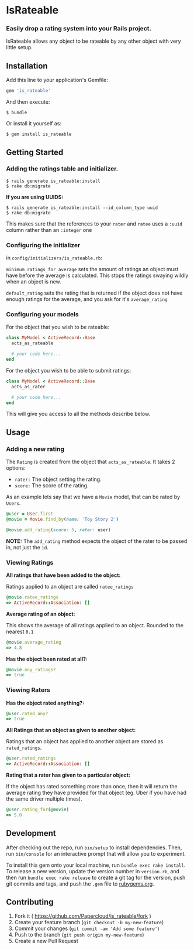 # IsRateable

### Easily drop a rating system into your Rails project. 

IsRateable allows any object to be rateable by any other object with very little setup. 

## Installation

Add this line to your application's Gemfile:

```ruby
gem 'is_rateable'
```

And then execute:

    $ bundle

Or install it yourself as:

    $ gem install is_rateable

## Getting Started

### Adding the ratings table and initializer.

    $ rails generate is_rateable:install
    $ rake db:migrate 

**If you are using UUIDS:** 

    $ rails generate is_rateable:install --id_column_type uuid
    $ rake db:migrate 

This makes sure that the references to your `rater` and `ratee` uses a `:uuid` column rather than an `:integer` one

### Configuring the initializer

in `config/initializers/is_rateable.rb`:

`minimum_ratings_for_average` sets the amount of ratings an object must have before the average is calculated. This stops the ratings swaying wildly when an object is new.

`default_rating` sets the rating that is returned if the object does not have enough ratings for the average, and you ask for it's `average_rating`

### Configuring your models

For the object that you wish to be rateable:

```ruby 
class MyModel < ActiveRecord::Base
  acts_as_rateable

  # your code here...
end
```

For the object you wish to be able to submit ratings:

```ruby
class MyModel < ActiveRecord::Base
  acts_as_rater

  # your code here...
end
```

This will give you access to all the methods describe below.

## Usage

### Adding a new rating

The `Rating` is created from the object that `acts_as_rateable`. It takes 2 options:

* `rater:` The object setting the rating.
* `score:` The score of the rating.

As an example lets say that we have a `Movie` model, that can be rated by `Users`.

```ruby
@user = User.first
@movie = Movie.find_by(name: 'Toy Story 2')

@movie.add_rating(score: 5, rater: user)
```

**NOTE:** The `add_rating` method expects the object of the rater to be passed in, not just the `id`.

### Viewing Ratings

**All ratings that have been added to the object:**

Ratings applied to an object are called `ratee_ratings`

```ruby 
@movie.ratee_ratings
=> ActiveRecord::Association: []
```

**Average rating of an object:**

This shows the average of all ratings applied to an object. Rounded to the nearest `0.1`

```ruby 
@movie.average_rating
=> 4.8
```

**Has the object been rated at all?:**

```ruby
@movie.any_ratings?
=> true
```

### Viewing Raters

**Has the object rated anything?:**

```ruby
@user.rated_any?
=> true
```

**All Ratings that an object as given to another object:**

Ratings that an object has applied to another object are stored as `rated_ratings`.

```ruby
@user.rated_ratings
=> ActiveRecord::Association: []
```

**Rating that a rater has given to a particular object:**

If the object has rated something more than once, then it will return the average rating they have provided for that object (eg. Uber if you have had the same driver multiple times).

```ruby
@user.rating_for(@movie)
=> 5.0
```

## Development

After checking out the repo, run `bin/setup` to install dependencies. Then, run `bin/console` for an interactive prompt that will allow you to experiment.

To install this gem onto your local machine, run `bundle exec rake install`. To release a new version, update the version number in `version.rb`, and then run `bundle exec rake release` to create a git tag for the version, push git commits and tags, and push the `.gem` file to [rubygems.org](https://rubygems.org).

## Contributing

1. Fork it ( https://github.com/Papercloud/is_rateable/fork )
2. Create your feature branch (`git checkout -b my-new-feature`)
3. Commit your changes (`git commit -am 'Add some feature'`)
4. Push to the branch (`git push origin my-new-feature`)
5. Create a new Pull Request
